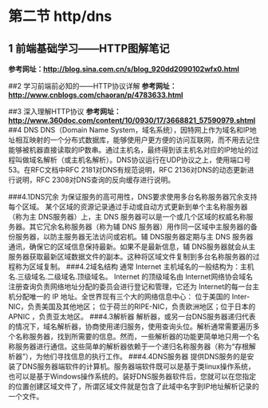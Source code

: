 # 第二节 http/dns

## 1  前端基础学习——HTTP图解笔记

**参考网址：http://blog.sina.com.cn/s/blog_920dd2090102wfx0.html**

##2 学习前端前必知的——HTTP协议详解
**参考网址：http://www.cnblogs.com/chaoran/p/4783633.html**

##3 深入理解HTTP协议
**参考网址：http://www.360doc.com/content/10/0930/17/3668821_57590979.shtml**
##4 DNS
DNS（Domain Name System，域名系统），因特网上作为域名和IP地址相互映射的一个分布式数据库，能够使用户更方便的访问互联网，而不用去记住能够被机器直接读取的IP数串。通过主机名，最终得到该主机名对应的IP地址的过程叫做域名解析（或主机名解析）。DNS协议运行在UDP协议之上，使用端口号53。在RFC文档中RFC 2181对DNS有规范说明，RFC 2136对DNS的动态更新进行说明，RFC 2308对DNS查询的反向缓存进行说明。

###4.1DNS冗余
 为保证服务的高可用性，DNS要求使用多台名称服务器冗余支持每个区域。
某个区域的资源记录通过手动或自动方式更新到单个主名称服务器（称为主 DNS服务器）上，主 DNS 服务器可以是一个或几个区域的权威名称服务器。其它冗余名称服务器（称为辅 DNS 服务器）用作同一区域中主服务器的备份服务器，以防主服务器无法访问或宕机。辅 DNS服务器定期与主 DNS 服务器通讯，确保它的区域信息保持最新。如果不是最新信息，辅 DNS服务器就会从主服务器获取最新区域数据文件的副本。这种将区域文件复制到多台名称服务器的过程称为区域复制。
###4.2域名结构
通常 Internet 主机域名的一般结构为：主机名.三级域名.二级域名.顶级域名。 Internet 的顶级域名由 Internet网络协会域名注册查询负责网络地址分配的委员会进行登记和管理，它还为 Internet的每一台主机分配唯一的 IP 地址。全世界现有三个大的网络信息中心： 位于美国的 Inter-NIC，负责美国及其他地区； 位于荷兰的RIPE-NIC，负责欧洲地区；位于日本的APNIC ，负责亚太地区。
###4.3解析器
解析器，或另一台DNS服务器递归代表的情况下，域名解析器，协商使用递归服务，使用查询头位。解析通常需要遍历多个名称服务器，找到所需要的信息。然而，一些解析器的功能更简单地只用一个名称服务器进行通信。这些简单的解析器依赖于一个递归名称服务器（称为“存根解析器”），为他们寻找信息的执行工作。
###4.4DNS服务器
提供DNS服务的是安装了DNS服务器端软件的计算机。服务器端软件既可以是基于类linux操作系统，也可以是基于Windows操作系统的。装好DNS服务器软件后，您就可以在您指定的位置创建区域文件了，所谓区域文件就是包含了此域中名字到IP地址解析记录的一个文件。